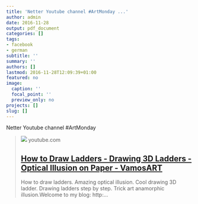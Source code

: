 ```yaml
---
title: 'Netter Youtube channel #ArtMonday ...'
author: admin
date: 2016-11-28
output: pdf_document
categories: []
tags:
- facebook
- german
subtitle: ''
summary: ''
authors: []
lastmod: 2016-11-28T12:09:39+01:00
featured: no
image:
  caption: ''
  focal_point: ''
  preview_only: no
projects: []
slug: []
---
```

Netter Youtube channel #ArtMonday
> [![](https://i.ytimg.com/vi/R0lbmXdsGjQ/maxresdefault.jpg)](https://www.youtube.com/watch?v=R0lbmXdsGjQ)
> youtube.com
> ## [How to Draw Ladders -  Drawing 3D Ladders - Optical Illusion on Paper - VamosART](https://www.youtube.com/watch?v=R0lbmXdsGjQ)
>
>How to draw ladders. Amazing optical illusion. Cool drawing 3D ladder. Drawing  ladders step by step. Trick art anamorphic illusion.Welcome to my blog: http:...


